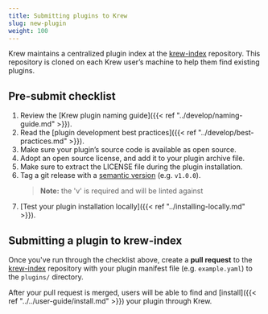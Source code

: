 ```yaml
---
title: Submitting plugins to Krew
slug: new-plugin
weight: 100
---
```


Krew maintains a centralized plugin index at the [krew-index] repository.
This repository is cloned on each Krew user’s machine to help them find
existing plugins.

## Pre-submit checklist

1. Review the [Krew plugin naming guide]({{< ref
   "../develop/naming-guide.md" >}}).
1. Read the [plugin development best practices]({{< ref
   "../develop/best-practices.md" >}}).
1. Make sure your plugin’s source code is available as open source.
1. Adopt an open source license, and add it to your plugin archive file.
1. Make sure to extract the LICENSE file during the plugin installation.
1. Tag a git release with a [semantic
   version](https://semver.org) (e.g. `v1.0.0`).
   > **Note:** the 'v' is required and will be linted against
1. [Test your plugin installation locally]({{< ref "../installing-locally.md" >}}).

## Submitting a plugin to krew-index

Once you've run through the checklist above, create a **pull request** to the
[krew-index] repository with your plugin manifest file (e.g. `example.yaml`) to
the `plugins/` directory.

After your pull request is merged, users will be able to find and [install]({{< ref
"../../user-guide/install.md" >}}) your plugin through Krew.

[krew-index]: https://sigs.k8s.io/krew-index
